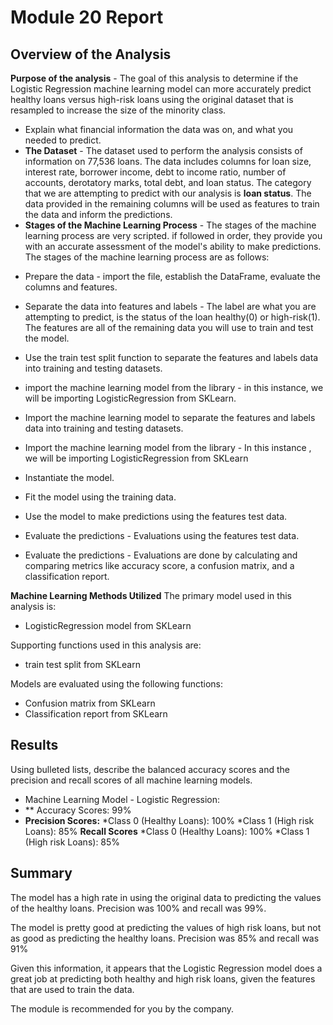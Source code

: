 ﻿# Module 20 Report 

## Overview of the Analysis

**Purpose of the analysis** - The goal of this analysis to determine if the Logistic Regression machine learning model can more accurately predict healthy loans versus high-risk loans using the original dataset that is resampled to increase the size of the minority class. 
* Explain what financial information the data was on, and what you needed to predict. 
* **The Dataset** - The dataset used to perform the analysis consists of information on 77,536 loans. The data includes columns for loan size, interest rate, borrower income, debt to income ratio, number of accounts, derotatory marks, total debt, and loan status. The category that we are attempting to predict with our analysis is **loan status**. The data provided in the remaining columns will be used as features to train the data and inform the predictions. 
* **Stages of the Machine Learning Process** - The stages of the machine learning process are very scripted. if followed in order, they provide you with an accurate assessment of the model's ability to make predictions. The stages of the machine learning process are as follows: 

- Prepare the data - import the file, establish the DataFrame, evaluate the columns and features. 

- Separate the data into features and labels - The label are what you are attempting to predict, is the status of the loan healthy(0) or high-risk(1). The features are all of the remaining data you will use to train and test the model.

- Use the train test split function to separate the features and labels data into training and testing datasets. 

- import the machine learning model from the library - in this instance, we will be importing LogisticRegression from SKLearn. 
- Import the machine learning model to separate the features and labels data into training and testing datasets. 

- Import the machine learning model from the library - In this instance , we will be importing LogisticRegression from SKLearn
- Instantiate the model. 

- Fit the model using the training data. 

- Use the model to make predictions using the features test data.
 
- Evaluate the predictions - Evaluations using the features test data. 

- Evaluate the predictions - Evaluations are done by calculating and comparing metrics like accuracy score, a confusion matrix, and a classification report. 


**Machine Learning Methods Utilized** 
The primary model used in this analysis is:

- LogisticRegression model from SKLearn 

Supporting functions used in this analysis are: 

- train test split from SKLearn 

Models are evaluated using the following functions: 

- Confusion matrix from SKLearn 
- Classification report from SKLearn 

## Results 
Using bulleted lists, describe the balanced accuracy scores and the precision and recall scores of all machine learning models. 

* Machine Learning Model - Logistic Regression: 
* ** Accuracy Scores: 99%
* **Precision Scores:**
	*Class 0 (Healthy Loans): 100%
	*Class 1 (High risk Loans): 85%
	**Recall Scores**
	*Class 0 (Healthy Loans): 100%
	*Class 1 (High risk Loans): 85%

## Summary

The model has a high rate in using the original data to predicting the values of the healthy loans. Precision was 100% and recall was 99%.

The model is pretty good at predicting the values of high risk loans, but not as good as predicting the healthy loans. Precision was 85% and recall was 91% 

Given this information, it appears that the Logistic Regression model does a great job at predicting both healthy and high risk loans, given the features that are used to train the data.

The module is recommended for you by the company.